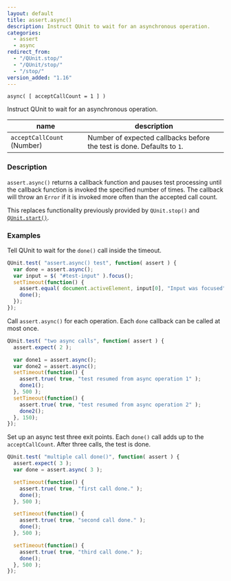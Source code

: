 ```yaml
---
layout: default
title: assert.async()
description: Instruct QUnit to wait for an asynchronous operation.
categories:
  - assert
  - async
redirect_from:
  - "/QUnit.stop/"
  - "/QUnit/stop/"
  - "/stop/"
version_added: "1.16"
---
```


`async( [ acceptCallCount = 1 ] )`

Instruct QUnit to wait for an asynchronous operation.

| name | description |
|------|-------------|
| `acceptCallCount` (Number) | Number of expected callbacks before the test is done. Defaults to `1`. |

### Description

`assert.async()` returns a callback function and pauses test processing until the callback function is invoked the specified number of times. The callback will throw an `Error` if it is invoked more often than the accepted call count.

This replaces functionality previously provided by `QUnit.stop()` and [`QUnit.start()`](../QUnit/start.md).

### Examples

Tell QUnit to wait for the `done()` call inside the timeout.

```js
QUnit.test( "assert.async() test", function( assert ) {
  var done = assert.async();
  var input = $( "#test-input" ).focus();
  setTimeout(function() {
    assert.equal( document.activeElement, input[0], "Input was focused" );
    done();
  });
});
```

Call `assert.async()` for each operation. Each `done` callback can be called at most once.

```js
QUnit.test( "two async calls", function( assert ) {
  assert.expect( 2 );

  var done1 = assert.async();
  var done2 = assert.async();
  setTimeout(function() {
    assert.true( true, "test resumed from async operation 1" );
    done1();
  }, 500 );
  setTimeout(function() {
    assert.true( true, "test resumed from async operation 2" );
    done2();
  }, 150);
});
```

Set up an async test three exit points. Each `done()` call adds up to the `acceptCallCount`. After three calls, the test is done.

```js
QUnit.test( "multiple call done()", function( assert ) {
  assert.expect( 3 );
  var done = assert.async( 3 );

  setTimeout(function() {
    assert.true( true, "first call done." );
    done();
  }, 500 );

  setTimeout(function() {
    assert.true( true, "second call done." );
    done();
  }, 500 );

  setTimeout(function() {
    assert.true( true, "third call done." );
    done();
  }, 500 );
});
```
